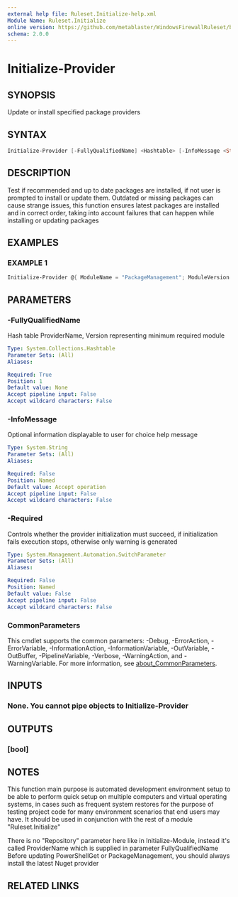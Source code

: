 ```yaml
---
external help file: Ruleset.Initialize-help.xml
Module Name: Ruleset.Initialize
online version: https://github.com/metablaster/WindowsFirewallRuleset/blob/master/Modules/Ruleset.Initialize/Help/en-US/Initialize-Provider.md
schema: 2.0.0
---
```


# Initialize-Provider

## SYNOPSIS

Update or install specified package providers

## SYNTAX

```powershell
Initialize-Provider [-FullyQualifiedName] <Hashtable> [-InfoMessage <String>] [-Required] [<CommonParameters>]
```

## DESCRIPTION

Test if recommended and up to date packages are installed, if not user is
prompted to install or update them.
Outdated or missing packages can cause strange issues, this function ensures latest packages are
installed and in correct order, taking into account failures that can happen while
installing or updating packages

## EXAMPLES

### EXAMPLE 1

```powershell
Initialize-Provider @{ ModuleName = "PackageManagement"; ModuleVersion = "1.4.7" } -Required
```

## PARAMETERS

### -FullyQualifiedName

Hash table ProviderName, Version representing minimum required module

```yaml
Type: System.Collections.Hashtable
Parameter Sets: (All)
Aliases:

Required: True
Position: 1
Default value: None
Accept pipeline input: False
Accept wildcard characters: False
```

### -InfoMessage

Optional information displayable to user for choice help message

```yaml
Type: System.String
Parameter Sets: (All)
Aliases:

Required: False
Position: Named
Default value: Accept operation
Accept pipeline input: False
Accept wildcard characters: False
```

### -Required

Controls whether the provider initialization must succeed, if initialization fails execution stops,
otherwise only warning is generated

```yaml
Type: System.Management.Automation.SwitchParameter
Parameter Sets: (All)
Aliases:

Required: False
Position: Named
Default value: False
Accept pipeline input: False
Accept wildcard characters: False
```

### CommonParameters

This cmdlet supports the common parameters: -Debug, -ErrorAction, -ErrorVariable, -InformationAction, -InformationVariable, -OutVariable, -OutBuffer, -PipelineVariable, -Verbose, -WarningAction, and -WarningVariable. For more information, see [about_CommonParameters](http://go.microsoft.com/fwlink/?LinkID=113216).

## INPUTS

### None. You cannot pipe objects to Initialize-Provider

## OUTPUTS

### [bool]

## NOTES

This function main purpose is automated development environment setup to be able to perform quick
setup on multiple computers and virtual operating systems, in cases such as frequent system restores
for the purpose of testing project code for many environment scenarios that end users may have.
It should be used in conjunction with the rest of a module "Ruleset.Initialize"

There is no "Repository" parameter here like in Initialize-Module, instead it's called ProviderName
which is supplied in parameter FullyQualifiedName
Before updating PowerShellGet or PackageManagement, you should always install the latest Nuget provider

## RELATED LINKS
